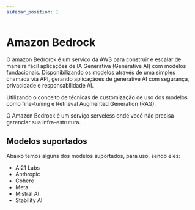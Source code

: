 ```yaml
---
sidebar_position: 1
---
```


# Amazon Bedrock
O amazon Bedrorck é um serviço da AWS para construir e escalar de maneira fácil aplicações de IA Generativa (Generative AI) com modelos fundacionais. Disponibilizando os modelos através de uma simples chamada via API, gerando aplicaçãoes de generative AI com segurança, privacidade e responsabilidade AI.

Utilizando o conceito de técnicas de customização de uso dos modelos como fine-tuning e Retrieval Augmented Generation (RAG).

O Amazon Bedrock é um serviço serveless onde você não precisa gerenciar sua infra-estrutura.

## Modelos suportados
Abaixo temos alguns dos modelos suportados, para uso, sendo eles:

- AI21 Labs
- Anthropic
- Cohere
- Meta
- Mistral AI
- Stability AI

